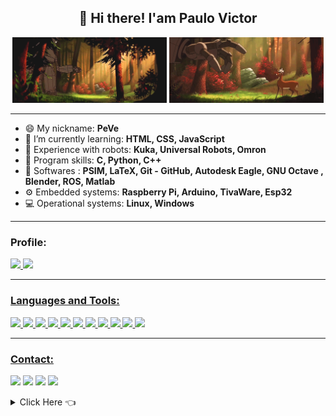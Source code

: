 <h2 align="center">👋 Hi there! I'am Paulo Victor</h1>

<!--START_SECTION:GIF-->
<!-- <p align="center"><img align="center" alt="GIF" src="files/IronGiant5.gif" /> -->

<p align="center">
  <img src="files/IronGiant5.gif" width="49%" />
  <img src="files/IronGiant3.gif" width="49%" /> 
</p>

-----

- 😄 My nickname: **PeVe**
- 🌱 I’m currently learning: **HTML, CSS, JavaScript**
- 🤖 Experience with robots: **Kuka, Universal Robots, Omron**
- 💬 Program skills: **C, Python, C++**
- 💾 Softwares : **PSIM, LaTeX, Git - GitHub, Autodesk Eagle, GNU Octave , Blender, ROS, Matlab**
- ⚙ Embedded systems: **Raspberry Pi, Arduino, TivaWare, Esp32**
- 💻 Operational systems: **Linux, Windows**

---

<!--START_SECTION:activity-->
### Profile: 

<a href="https://github.com/paulovictor237">
<img height="180em" src="https://github-readme-stats-eight-theta.vercel.app/api?username=paulovictor237&show_icons=true&theme=dracula&include_all_commits=true&count_private=true"/>
<img height="180em" src="https://github-readme-stats-eight-theta.vercel.app/api/top-langs/?username=paulovictor237&layout=compact&langs_count=8&theme=dracula"/>

-----

<!--START_SECTION:skills-->
### Languages and Tools: 

<code><img height="50" src="https://image.flaticon.com/icons/svg/2861/2861557.svg"></code>
<code><img height="50" src="https://image.flaticon.com/icons/svg/3190/3190604.svg"></code>
<code><img height="50" src="https://image.flaticon.com/icons/svg/2942/2942156.svg"></code>
<code><img height="50" src="https://img.icons8.com/color/48/000000/golang.png"></code>
<code><img height="50" src="https://image.flaticon.com/icons/svg/1628/1628182.svg"></code>
<code><img height="50" src="https://image.flaticon.com/icons/png/512/2085/2085061.png"></code>
<code><img height="50" src="https://image.flaticon.com/icons/svg/2535/2535543.svg"></code>
<code><img height="50" src="https://cdn.icon-icons.com/icons2/1508/PNG/512/matlab_104289.png"></code>
<code><img height="50" src="https://image.flaticon.com/icons/svg/2721/2721297.svg"></code>
<code><img height="50" src="https://image.flaticon.com/icons/svg/752/752605.svg"></code>
<code><img height="50" src="https://image.flaticon.com/icons/svg/1680/1680899.svg"></code>
  
-----

<!--START_SECTION:contact-->
### Contact:

<a href = "mailto: paulovictor237@gmail.com"><img src="https://img.shields.io/badge/-Gmail-%23EA4335?style=for-the-badge&logo=gmail&logoColor=white" target="_blank"></a>
<a href="https://www.linkedin.com/in/paulo-victor-duarte" target="_blank"><img src="https://img.shields.io/badge/-LinkedIn-%230077B5?style=for-the-badge&logo=linkedin&logoColor=white" target="_blank"></a>
<a href="https://www.youtube.com/channel/UCpwOotBhA42qL94eIfr7E3Q" target="_blank"><img src="https://img.shields.io/badge/-Youtube-%23333?style=for-the-badge&logo=youtube&logoColor=white" target="_blank"></a>
<a href="https://www.instagram.com/paulovictor237" target="_blank"><img src="https://img.shields.io/badge/-Instagram-%23E4405F?style=for-the-badge&logo=instagram&logoColor=white" target="_blank"></a>


<details>
<summary>Click Here 👈 </summary>
<h1 align="left">¯\_(ツ)_/¯</h1>
</details>
